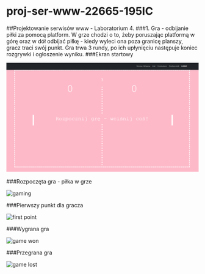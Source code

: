 # proj-ser-www-22665-195IC
##Projektowanie serwisów www - Laboratorium 4.
###1. Gra - odbijanie piłki za pomocą platform.
W grze chodzi o to, żeby poruszając platformą w górę oraz w dół odbijać piłkę - kiedy wyleci ona poza granicę planszy,
gracz traci swój punkt. Gra trwa 3 rundy, po ich upłynięciu następuje koniec rozgrywki i ogłoszenie wyniku.
###Ekran startowy

![game start](/Laboratorium_4/assets/game_menu.png)

###Rozpoczęta gra - piłka w grze

![gaming](C:\Users\ewekmarchewek\Desktop\studies\projektowanie_serwisow_www\proj-ser-www-22665-195IC\Laboratorium_4/assets/game_ball.png)

###Pierwszy punkt dla gracza

![first point](C:\Users\ewekmarchewek\Desktop\studies\projektowanie_serwisow_www\proj-ser-www-22665-195IC\Laboratorium_4/assets/game_firstpoint.png)

###Wygrana gra

![game won](C:\Users\ewekmarchewek\Desktop\studies\projektowanie_serwisow_www\proj-ser-www-22665-195IC\Laboratorium_4/assets/game_won.png)

###Przegrana gra

![game lost](C:\Users\ewekmarchewek\Desktop\studies\projektowanie_serwisow_www\proj-ser-www-22665-195IC\Laboratorium_4/assets/game_lost.png)

